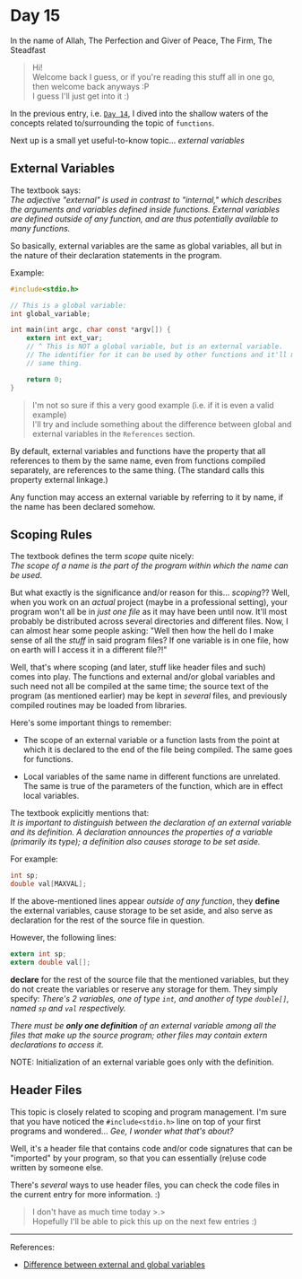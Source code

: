 # Day 15

In the name of Allah, The Perfection and Giver of Peace, The Firm, The Steadfast

> Hi! \
> Welcome back I guess, or if you're reading this stuff all in one go, then welcome back anyways :P \
> I guess I'll just get into it :)

In the previous entry, i.e. [`Day 14`](day_14), I dived into the shallow waters of the concepts related to/surrounding the topic of `functions`.

Next up is a small yet useful-to-know topic... _external variables_

## External Variables

The textbook says: \
_The adjective "external" is used in contrast to "internal," which describes the arguments and variables defined inside functions. External variables are defined outside of any function, and are thus potentially available to many functions._

So basically, external variables are the same as global variables, all but in the nature of their declaration statements in the program.

Example:

```c
#include<stdio.h>

// This is a global variable:
int global_variable;

int main(int argc, char const *argv[]) {
    extern int ext_var;
    // ^ This is NOT a global variable, but is an external variable.
    // The identifier for it can be used by other functions and it'll mean the
    // same thing.

    return 0;
}
```

> I'm not so sure if this a very good example (i.e. if it is even a valid example) \
> I'll try and include something about the difference between global and external variables in the `References` section.

By default, external variables and functions have the property that all references to them by the same name, even from functions compiled separately, are references to the same thing. (The standard calls this property external linkage.)

Any function may access an external variable by referring to it by name, if the name has been declared somehow.


## Scoping Rules

The textbook defines the term _scope_ quite nicely: \
_The scope of a name is the part of the program within which the name can be used._


But what exactly is the significance and/or reason for this... _scoping_??
Well, when you work on an _actual_ project (maybe in a professional setting), your program won't all be in _just one file_ as it may have been until now. It'll most probably be distributed across several directories and different files. Now, I can almost hear some people asking: "Well then how the hell do I make sense of all the _stuff_ in said program files? If one variable is in one file, how on earth will I access it in a different file?!"

Well, that's where scoping (and later, stuff like header files and such) comes into play. The functions and external and/or global variables and such need not all be compiled at the same time; the source text of the program (as mentioned earlier) may be kept in _several_ files, and previously compiled routines may be loaded from libraries.

Here's some important things to remember:

- The scope of an external variable or a function lasts from the point at which it is declared to the end of the file being compiled. The same goes for functions.

- Local variables of the same name in different functions are unrelated. The same is true of the parameters of the function, which are in effect local variables.

The textbook explicitly mentions that: \
_It is important to distinguish between the declaration of an external variable and its definition. A declaration announces the properties of a variable (primarily its type); a definition also causes storage to be set aside._

For example:
```c
int sp;
double val[MAXVAL];
```

If the above-mentioned lines appear _outside of any function_, they **define** the external variables, cause storage to be set aside, and also serve as declaration for the rest of the source file in question.

However, the following lines:
```c
extern int sp;
extern double val[];
```
**declare** for the rest of the source file that the mentioned variables, but they do not create the variables or reserve any storage for them. They simply specify: _There's 2 variables, one of type `int`, and another of type `double[]`, named `sp` and `val` respectively._

_There must be **only one definition** of an external variable among all the files that make up the source program; other files may contain extern declarations to access it._

NOTE: Initialization of an external variable goes only with the definition.


## Header Files

This topic is closely related to scoping and program management.
I'm sure that you have noticed the `#include<stdio.h>` line on top of your first programs and wondered... _Gee, I wonder what that's about?_

Well, it's a header file that contains code and/or code signatures that can be "imported" by your program, so that you can essentially (re)use code written by someone else.

There's _several_ ways to use header files, you can check the code files in the current entry for more information. :)


> I don't have as much time today >.> \
> Hopefully I'll be able to pick this up on the next few entries :)

---

References:
- [Difference between external and global variables](https://stackoverflow.com/questions/21529151/difference-between-extern-and-global-variables)
